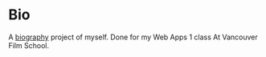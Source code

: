 # Bio
A [biography](https://eric-jt.github.io/Bio/) project of myself. Done for my Web Apps 1 class At Vancouver Film School.
